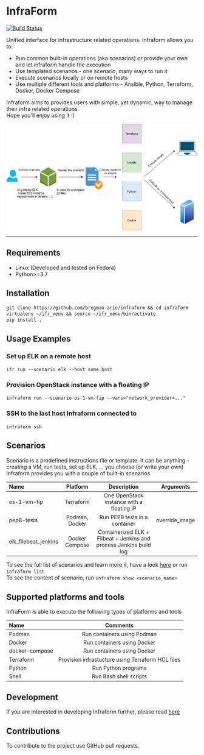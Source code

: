 # InfraForm

[![Build Status](https://travis-ci.org/bregman-arie/infraform.svg?branch=master)](https://travis-ci.org/bregman-arie/infraform)

Unified interface for infrastructure related operations. Infraform allows you to:

* Run common built-in operations (aka scenarios) or provide your own and let infraform handle the execution
* Use templated scenarios - one scenario, many ways to run it
* Execute scenarios locally or on remote hosts
* Use multiple different tools and platforms - Ansible, Python, Terraform, Docker, Docker Compose

Infraform aims to provides users with simple, yet dynamic, way to manage their infra related operations.<br>
Hope you'll enjoy using it :)

<div align="center"><img src="./images/infraform.png"></div><hr/>

## Requirements

* Linux (Developed and tested on Fedora)
* Python>=3.7

## Installation

    git clone https://github.com/bregman-arie/infraform && cd infraform
    virtualenv ~/ifr_venv && source ~/ifr_venv/bin/activate
    pip install .

## Usage Examples

### Set up ELK on a remote host

    ifr run --scenario elk --host some.host

### Provision OpenStack instance with a floating IP

    infraform run --scenario os-1-vm-fip --vars="network_provider=..."

### SSH to the last host Infraform connected to

    infraform ssh

## Scenarios

Scenario is a predefined instructions file or template. It can be anything - creating a VM, run tests, set up ELK, ... you choose (or write your own)<br>
Infraform provides you with a couple of built-in scenarios

Name | Platform | Description | Arguments
:------ |:------:|:--------:|:---------:
os-1-vm-fip | Terraform | One OpenStack instance with a floating IP | 
pep8-tests | Podman, Docker | Run PEP8 tests in a container | override_image
elk_filebeat_jenkins | Docker Compose | Containerized ELK + Filbeat + Jenkins and process Jenkins build log

To see the full list of scenarios and learn more it, have a look [here](docs/scenarios.md) or run `infraform list`<br>
To see the content of scenario, run `infraform show <scenario_name>`

## Supported platforms and tools

InfraForm is able to execute the following types of platforms and tools

Name | Comments 
:------ |:------:
Podman | Run containers using Podman
Docker | Run containers using Docker
docker-compose | Run containers using Docker
Terraform | Provision infrastucture using Terraform HCL files
Python | Run Python programs
Shell | Run Bash shell scripts

## Development

If you are interested in developing Infraform further, please read [here](docs/developer.md)

## Contributions

To contribute to the project use GitHub pull requests.
